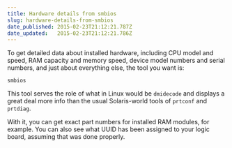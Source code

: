 ```yaml
---
title: Hardware details from smbios
slug: hardware-details-from-smbios
date_published: 2015-02-23T21:12:21.787Z
date_updated:   2015-02-23T21:12:21.786Z
---
```


To get detailed data about installed hardware, including CPU model and speed, RAM capacity and memory speed, device model numbers and serial numbers, and just about everything else, the tool you want is:
```
smbios
```
This tool serves the role of what in Linux would be `dmidecode` and displays a great deal more info than the usual Solaris-world tools of `prtconf` and `prtdiag`. 

With it, you can get exact part numbers for installed RAM modules, for example. You can also see what UUID has been assigned to your logic board, assuming that was done properly.
